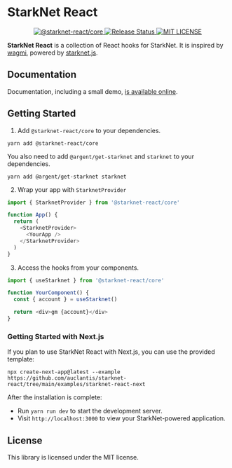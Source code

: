 # StarkNet React

<p align="center">
  <a href="https://www.npmjs.com/package/@starknet-react/core">
    <img alt="@starknet-react/core" src="https://img.shields.io/npm/v/@starknet-react/core">
  </a>
  <a href="https://github.com/auclantis/starknet-react/actions/workflows/release.yml">
    <img alt="Release Status" src="https://img.shields.io/github/workflow/status/auclantis/starknet-react/Release">
  </a>
  <a href="https://www.github.com/auclantis/starknet-react">
    <img alt="MIT LICENSE" src="https://img.shields.io/github/license/auclantis/starknet-react">
  </a>
</p>

**StarkNet React** is a collection of React hooks for StarkNet. It is inspired by
[wagmi](https://github.com/tmm/wagmi), powered by [starknet.js](https://github.com/0xs34n/starknet.js).

## Documentation

Documentation, including a small demo, [is available online](https://auclantis.github.io/starknet-react/).

## Getting Started

1. Add `@starknet-react/core` to your dependencies.

```shell
yarn add @starknet-react/core
```

You also need to add `@argent/get-starknet` and `starknet` to your dependencies.

```shell
yarn add @argent/get-starknet starknet
```

2. Wrap your app with `StarknetProvider`

```typescript
import { StarknetProvider } from '@starknet-react/core'

function App() {
  return (
    <StarknetProvider>
      <YourApp />
    </StarknetProvider>
  )
}
```

3. Access the hooks from your components.

```typescript
import { useStarknet } from '@starknet-react/core'

function YourComponent() {
  const { account } = useStarknet()

  return <div>gm {account}</div>
}
```

### Getting Started with Next.js

If you plan to use StarkNet React with Next.js, you can use the provided
template:

```shell
npx create-next-app@latest --example https://github.com/auclantis/starknet-react/tree/main/examples/starknet-react-next
```

After the installation is complete:

- Run `yarn run dev` to start the development server.
- Visit `http://localhost:3000` to view your StarkNet-powered application.

## License

This library is licensed under the MIT license.
